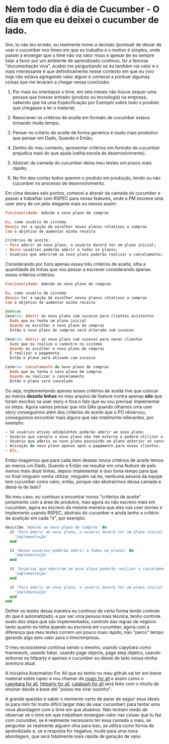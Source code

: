 # Nem todo dia é dia de Cucumber - O dia em que eu deixei o cucumber de lado.

Sim, tu não leu errado, eu realmente tomei a decisão (pontual) de deixar de usar o cucumber nos times em que eu trabalho e o motivo é simples, onde passei a enxergar que o time não via valor nisso e apesar de eu sempre lutar a favor por um ambiente de aprendizado contínuo, ter a famosa "documentação viva", acabei me perguntando se eu também via valor e o mais interessante é que definitivamente nesse contexto em que eu vivo hoje não estava agregando valor algum e comecei a pontuar algumas coisas que me levaram a chegar nessa conclusão:

1. Por mais eu orientasse o time, em seis meses não houve sequer uma pessoa que tivesse entrado (produto ou tecnologia) na empresa, sabendo que há uma Especificação por Exemplo sobre todo o produto que chegasse a ler o material;

2. Reescrever os critérios de aceite em formato de cucumber estava tomando muito tempo;

3. Pensar no critério de aceite de forma genérica é muito mais produtivo que pensar em Dado, Quando e Então;

4. Dentro do meu contexto, apresentar critérios em formato de cucumber prejudica mais do que ajuda (velha escola de desenvolvimento).

5. Abstrair da camada do cucumber deixa meu testes um pouco mais rápido;

6. No fim das contas todos querem o produto em produção, tendo ou não cucumber no processo de desenvolvimento.

Em cima desses seis pontos, comecei a absrair da camada do cucumber e passei a trabalhar com RSPEC para novas features, onde o PM escreve uma user story de um jeito elegante mais ou menos assim:

```ruby
Funcionalidade: Adesão a novo plano de compras

Eu, como usuário de sistema
Desejo ter a opção de escolher novos planos relativos a compras
Com o objetivo de aumentar minha receita

Critérios de aceite:
- Para aderir ao novo plano, o usuário deverá ter um plano inicial;
- Novos usuários poderão aderir a todos os planos;
- Usuários que aderiram ao novo plano poderão realizar o cancelamento;
```
Considerando por hora apenas esses três critérios de aceite, olha a quantidade de linhas que vou passar a escrever considerando apenas esses critérios critérios:

```ruby
Funcionalidade: Adesão ao novo plano de compras

Eu, como usuário de sistema
Desejo ter a opção de escolher novos planos relativos a compras
Com o objetivo de aumentar minha receita

@adesao
Cenário: Aderir ao novo plano com sucesso para clientes existentes
  Dado que eu tenha um plano inicial
  Quando eu escolher o novo plano de compras
  Então o novo plano de compras será alterado com sucesso

Cenário: Aderir ao novo plano com sucesso para novos clientes
  Dado que eu realize o cadastro no sistema
  Quando eu escolher o novo plano de compras
  E realizar o pagamento
  Então o plano será ativado com sucesso

Cenário: Cancelamento do novo plano de compras
  Dado que eu tenha o novo plano de compras
  Quando eu realizar o cancelamento
  Então o plano será cancelado
```

Ou seja, implementando apenas esses critérios de aceite tive que colocar ao menos **dezoito linhas** no meu arquivo de feature contra apenas **oito** que foram escritos na user story e  fora o fato que eu vou precisar implementar os steps. Agora vamos pensar que nós QAs quando olhamos uma user story conseguimos além dos critérios de aceite que o PO observou, conseguimos encontrar mais alguns que são totalmente relevantes, por exemplo:

```ruby
- Só usuários ativos adimplentes poderão aderir ao novo plano;
- Usuário que cancela o novo plano não tem extorno e poderá utilizar o plano até o fechamento;
- Usuário que aderiu ao novo plano possuindo um plano anterior só conseguirá utilizar o novo plano no próximo ciclo;
- Ativação do novo plano apenas após o pagamento para novos clientes.
- Etc.
```

Então imagemos que para cada item desses novos critérios de aceite temos ao menos um Dado, Quando e Então vai resultar em uma feature de pelo menos mais doze linhas, depois implementar e isso toma tempo para que no final ninguém venha utilizar, ninguém vai ler, nenhuma pessoa da equipe tem cucumber como valor, então, porque não abstrairmos dessa camada e deixá-la de lado?

No meu caso, eu continuo a encontrar novos "critérios de aceite" juntamente com a área de produtos, mas agora eu não escrevo mais em cucumber, agora eu escrevo da mesma maneira que eles nas user stories e implemento usando RSPEC, abstraio do cucumber e ainda tenho o critério de aceitção em cada "it", por exemplo:

```ruby
describe 'Adesão ao novo plano de compras' do
  it 'Para aderir ao novo plano, o usuário deverá ter um plano inicial' do
    'implementação'
  end

  it 'Novos usuários poderão aderir a todos os planos' do
    'implementação'
  end

  it 'Usuários que aderiram ao novo plano poderão realizar o cancelamento' do
    'implementação'
  end

  it 'Para aderir ao novo plano, o usuário deverá ter um plano inicial' do
    'implementação'
  end
end
```
Definir os testes dessa maneira eu continuo de certa forma tendo controle do que é automatizado, e por ser uma pessoa mais técnica, tenho controle exato dos steps que são implementados, controle das regras de negócio tanto quanto eu tinha quando eu escrevia em cucumber, agora com a diferença que meu testes correm um pouco mais rápido, não "perco" tempo gerando algo sem valor para o time/empresa.

O meu ecossistema continua sendo o mesmo, usando capybara como framework, usando faker, usando page objects, page step objetcs, usando airborne ou httparty e apenas o cucumber eu deixei de lado nessa minha aventura atual.

A iniciativa Automation For All que eu tenho no meu github vai ter em breve material sobre rspec e vou chamar de [rspec for all](https://github.com/thiagomarquessp/rspec-for-all-p1) e assim como o [capybara for all](https://github.com/thiagomarquessp/capybaraforall), [httparty for all](https://github.com/thiagomarquessp/httpartyforall), [calabash for all](https://github.com/thiagomarquessp/calabash_android_for_all) será feito com o intuito de ensinar desde a base até "posso me virar sozinho".

A grande questão é saber o momento certo de parar de seguir seus ideais (e para mim foi muito difícil largar mão de usar cucumber) para tentar uma nova abordagem com o time em que atuamos. Não tenham medo de observar se o time em que trabalham enxergam valor nas coisas que tu faz com cucumber, se é realmente necessário ter essa camada a mais, se perguntar se realmente alguém olha para isso, se utiliza como forma de aprendizado e, se a resposta for negativa, mude para uma nova abordagem, que será fatalmente mais rápida de geração de valor.
